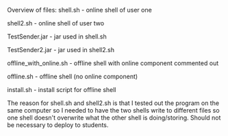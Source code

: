 Overview of files:
shell.sh - online shell of user one

shell2.sh - online shell of user two

TestSender.jar - jar used in shell.sh

TestSender2.jar - jar used in shell2.sh

offline_with_online.sh - offline shell with online component commented out

offline.sh - offline shell (no online component)

install.sh - install script for offline shell

The reason for shell.sh and shell2.sh is that I tested out the program on the same computer so I needed to have the two shells write to different files so one shell doesn't overwrite what the other shell is doing/storing. Should not be necessary to deploy to students.
